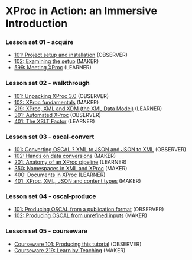 


# XProc in Action: an Immersive Introduction


### Lesson set 01 - acquire

* [101: Project setup and installation](Lesson01/acquire_101.md) (OBSERVER)
* [102: Examining the setup](Lesson01/acquire_102.md) (MAKER)
* [599: Meeting XProc](Lesson01/acquire_599.md) (LEARNER)


### Lesson set 02 - walkthrough

* [101: Unpacking XProc 3.0](Lesson02/walkthrough_101.md) (OBSERVER)
* [102: XProc fundamentals](Lesson02/walkthrough_102.md) (MAKER)
* [219: XProc, XML and XDM  (the XML Data Model)](Lesson02/walkthrough_219.md) (LEARNER)
* [301: Automated XProc](Lesson02/walkthrough_301.md) (OBSERVER)
* [401: The XSLT Factor](Lesson02/walkthrough_401.md) (LEARNER)


### Lesson set 03 - oscal-convert

* [101: Converting OSCAL ? XML to JSON and JSON to XML](Lesson03/oscal-convert_101.md) (OBSERVER)
* [102: Hands on data conversions](Lesson03/oscal-convert_102.md) (MAKER)
* [201: Anatomy of an XProc pipeline](Lesson03/oscal-convert_201.md) (LEARNER)
* [350: Namespaces in XML and XProc](Lesson03/oscal-convert_350.md) (MAKER)
* [400: Documents in XProc](Lesson03/oscal-convert_400.md) (LEARNER)
* [401: XProc, XML, JSON and content types](Lesson03/oscal-convert_401.md) (MAKER)


### Lesson set 04 - oscal-produce

* [101: Producing OSCAL from a publication format](Lesson04/oscal-produce_101.md) (OBSERVER)
* [102: Producing OSCAL from unrefined inputs](Lesson04/oscal-produce_102.md) (MAKER)


### Lesson set 05 - courseware

* [Courseware 101: Producing this tutorial](Lesson05/courseware_101.md) (OBSERVER)
* [Courseware 219: Learn by Teaching](Lesson05/courseware_219.md) (MAKER)
